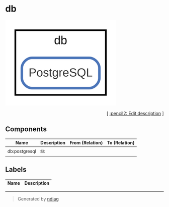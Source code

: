# db

![view](node-db.svg)



<p align="right">
  [ <a href="../../ndiag.descriptions/_node-db.md">:pencil2: Edit description</a> ]
<p>

## Components

| Name | Description | From (Relation) | To (Relation) |
| --- | --- | --- | --- |
| db:postgresql |  <a href="../../ndiag.descriptions/_component-db_postgresql.md">:pencil2:</a> |  |  |

## Labels

| Name | Description |
| --- | --- |

---

> Generated by [ndiag](https://github.com/k1LoW/ndiag)
